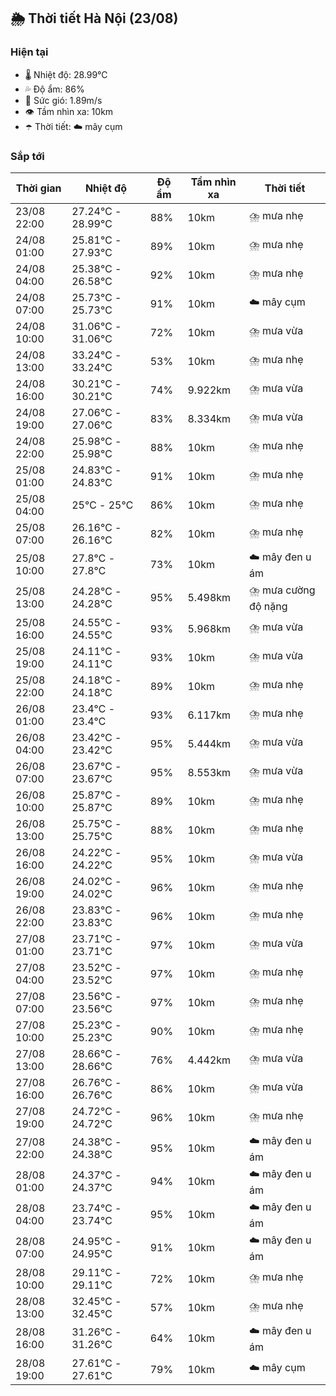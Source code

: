 ## 🌦️ Thời tiết Hà Nội (23/08)

### Hiện tại

- 🌡️ Nhiệt độ: 28.99℃
- 💦 Độ ẩm: 86%
- 💨 Sức gió: 1.89m/s
- 👁️ Tầm nhìn xa: 10km
- ☂️ Thời tiết: ☁️ mây cụm

### Sắp tới

| Thời gian | Nhiệt độ | Độ ẩm | Tầm nhìn xa | Thời tiết |
| --- | --- | --- | --- | --- |
| 23/08 22:00 | 27.24℃ - 28.99℃ | 88% | 10km | ⛈️ mưa nhẹ |
| 24/08 01:00 | 25.81℃ - 27.93℃ | 89% | 10km | ⛈️ mưa nhẹ |
| 24/08 04:00 | 25.38℃ - 26.58℃ | 92% | 10km | ⛈️ mưa nhẹ |
| 24/08 07:00 | 25.73℃ - 25.73℃ | 91% | 10km | ☁️ mây cụm |
| 24/08 10:00 | 31.06℃ - 31.06℃ | 72% | 10km | ⛈️ mưa vừa |
| 24/08 13:00 | 33.24℃ - 33.24℃ | 53% | 10km | ⛈️ mưa nhẹ |
| 24/08 16:00 | 30.21℃ - 30.21℃ | 74% | 9.922km | ⛈️ mưa vừa |
| 24/08 19:00 | 27.06℃ - 27.06℃ | 83% | 8.334km | ⛈️ mưa vừa |
| 24/08 22:00 | 25.98℃ - 25.98℃ | 88% | 10km | ⛈️ mưa nhẹ |
| 25/08 01:00 | 24.83℃ - 24.83℃ | 91% | 10km | ⛈️ mưa nhẹ |
| 25/08 04:00 | 25℃ - 25℃ | 86% | 10km | ⛈️ mưa nhẹ |
| 25/08 07:00 | 26.16℃ - 26.16℃ | 82% | 10km | ⛈️ mưa nhẹ |
| 25/08 10:00 | 27.8℃ - 27.8℃ | 73% | 10km | ☁️ mây đen u ám |
| 25/08 13:00 | 24.28℃ - 24.28℃ | 95% | 5.498km | ⛈️ mưa cường độ nặng |
| 25/08 16:00 | 24.55℃ - 24.55℃ | 93% | 5.968km | ⛈️ mưa vừa |
| 25/08 19:00 | 24.11℃ - 24.11℃ | 93% | 10km | ⛈️ mưa vừa |
| 25/08 22:00 | 24.18℃ - 24.18℃ | 89% | 10km | ⛈️ mưa nhẹ |
| 26/08 01:00 | 23.4℃ - 23.4℃ | 93% | 6.117km | ⛈️ mưa nhẹ |
| 26/08 04:00 | 23.42℃ - 23.42℃ | 95% | 5.444km | ⛈️ mưa vừa |
| 26/08 07:00 | 23.67℃ - 23.67℃ | 95% | 8.553km | ⛈️ mưa vừa |
| 26/08 10:00 | 25.87℃ - 25.87℃ | 89% | 10km | ⛈️ mưa nhẹ |
| 26/08 13:00 | 25.75℃ - 25.75℃ | 88% | 10km | ⛈️ mưa nhẹ |
| 26/08 16:00 | 24.22℃ - 24.22℃ | 95% | 10km | ⛈️ mưa vừa |
| 26/08 19:00 | 24.02℃ - 24.02℃ | 96% | 10km | ⛈️ mưa nhẹ |
| 26/08 22:00 | 23.83℃ - 23.83℃ | 96% | 10km | ⛈️ mưa nhẹ |
| 27/08 01:00 | 23.71℃ - 23.71℃ | 97% | 10km | ⛈️ mưa vừa |
| 27/08 04:00 | 23.52℃ - 23.52℃ | 97% | 10km | ⛈️ mưa nhẹ |
| 27/08 07:00 | 23.56℃ - 23.56℃ | 97% | 10km | ⛈️ mưa nhẹ |
| 27/08 10:00 | 25.23℃ - 25.23℃ | 90% | 10km | ⛈️ mưa nhẹ |
| 27/08 13:00 | 28.66℃ - 28.66℃ | 76% | 4.442km | ⛈️ mưa vừa |
| 27/08 16:00 | 26.76℃ - 26.76℃ | 86% | 10km | ⛈️ mưa vừa |
| 27/08 19:00 | 24.72℃ - 24.72℃ | 96% | 10km | ⛈️ mưa nhẹ |
| 27/08 22:00 | 24.38℃ - 24.38℃ | 95% | 10km | ☁️ mây đen u ám |
| 28/08 01:00 | 24.37℃ - 24.37℃ | 94% | 10km | ☁️ mây đen u ám |
| 28/08 04:00 | 23.74℃ - 23.74℃ | 95% | 10km | ☁️ mây đen u ám |
| 28/08 07:00 | 24.95℃ - 24.95℃ | 91% | 10km | ☁️ mây đen u ám |
| 28/08 10:00 | 29.11℃ - 29.11℃ | 72% | 10km | ⛈️ mưa nhẹ |
| 28/08 13:00 | 32.45℃ - 32.45℃ | 57% | 10km | ⛈️ mưa nhẹ |
| 28/08 16:00 | 31.26℃ - 31.26℃ | 64% | 10km | ☁️ mây đen u ám |
| 28/08 19:00 | 27.61℃ - 27.61℃ | 79% | 10km | ☁️ mây cụm |
